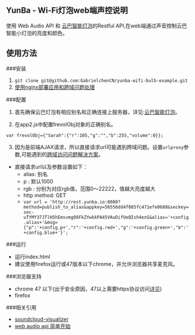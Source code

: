 ## YunBa - Wi-Fi灯泡web端声控说明

使用 Web Audio API 和 [云巴智能灯泡](https://github.com/yunbaidea/yunbabulb)的Restful API,在web端通过声音控制云巴智能小灯泡的亮度和颜色。

## 使用方法

###安装

1. `git clone git@github.com:GabrielchenCN/yunba-wifi-bulb-example.git`
2. [使用nginx部署应用和跨域问题处理](http://www.cnblogs.com/gabrielchen/p/5066120.html)
 

###配置

1. 首先确保云巴灯泡有相应别名和正确连接上服务器，详见:[云巴智能灯泡](https://github.com/yunbaidea/yunbabulb)。

2. 在app2.js中配置frevolObj对象的正确别名。

 `var frevolObj={"Sarah":{"r":105,"g":"","b":255,"volume":0}}; `

3. 因为是前端AJAX请求，所以直接请求url可能遇到跨域问题。设置`urlproxy`参数,可能遇到的[跨域访问问题解决方案](http://www.cnblogs.com/gabrielchen/p/5066120.html)。
- 直接请求url以及参数设置如下：
   - alias: 别名
   - p    : 默认1000
   - rgb  : 分别为对应rgb值，范围0～22222，值越大亮度越大
   - http method: GET
   - `var url = 'http://rest.yunba.io:8080?method=publish_to_alias&appkey=56556dd4f085fc471efe0688&seckey=sec-uTYMY37JTlH5hEmsvmgO8FkZYwkkPA45VAuDifUeQIsh4enS&alias='+config.alias+'&msg={"p":'+config.p+',"r":'+config.red+',"g":'+config.green+',"b":'+config.blue+'}';`

###运行

- 运行index.html
- 建议使用firefox运行或47版本以下chrome，并允许浏览器共享麦克风。

###浏览器支持

- chrome 47 以下(出于安全原因，47以上需要https协议访问[详见](https://sites.google.com/a/chromium.org/dev/Home/chromium-security/deprecating-powerful-features-on-insecure-origins))
- firefox


###相关引用

- [soundcloud-visualizer](https://github.com/michaelbromley/soundcloud-visualizer)
- [web audio api 简单开始](http://www.cnblogs.com/gabrielchen/p/5078760.html)
